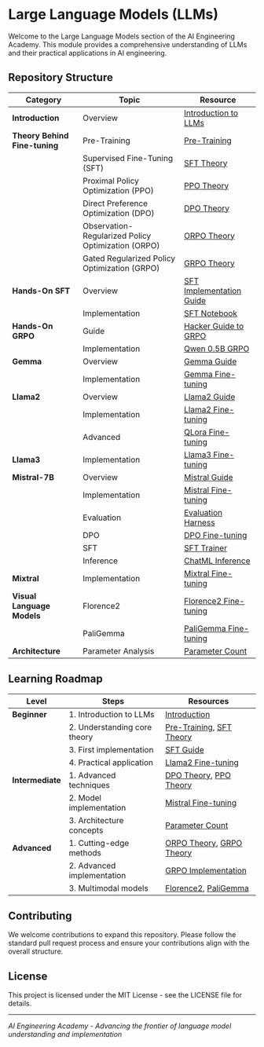 # Large Language Models (LLMs)

Welcome to the Large Language Models section of the AI Engineering Academy. This module provides a comprehensive understanding of LLMs and their practical applications in AI engineering.

## Repository Structure

| Category                      | Topic                                              | Resource                                                                           |
| ----------------------------- | -------------------------------------------------- | ---------------------------------------------------------------------------------- |
| **Introduction**              | Overview                                           | [Introduction to LLMs](README.md)                                                  |
| **Theory Behind Fine-tuning** | Pre-Training                                       | [Pre-Training](TheoryBehindFinetuning/PreTrain.md)                                 |
|                               | Supervised Fine-Tuning (SFT)                       | [SFT Theory](TheoryBehindFinetuning/SFT.md)                                        |
|                               | Proximal Policy Optimization (PPO)                 | [PPO Theory](TheoryBehindFinetuning/PPO.md)                                        |
|                               | Direct Preference Optimization (DPO)               | [DPO Theory](TheoryBehindFinetuning/DPO.md)                                        |
|                               | Observation-Regularized Policy Optimization (ORPO) | [ORPO Theory](TheoryBehindFinetuning/ORPO.md)                                      |
|                               | Gated Regularized Policy Optimization (GRPO)       | [GRPO Theory](TheoryBehindFinetuning/GRPO.md)                                      |
| **Hands-On SFT**              | Overview                                           | [SFT Implementation Guide](HandsOnWithFinetuning/SFT/README.md)                    |
|                               | Implementation                                     | [SFT Notebook](HandsOnWithFinetuning/SFT/SFT_finetuning_notebook.ipynb)            |
| **Hands-On GRPO**             | Guide                                              | [Hacker Guide to GRPO](HandsOnWithFinetuning/GRPO/hacker_guide_to_GRPO.md)         |
|                               | Implementation                                     | [Qwen 0.5B GRPO](HandsOnWithFinetuning/GRPO/Qwen_0_5b__GRPO.ipynb)                 |
| **Gemma**                     | Overview                                           | [Gemma Guide](Gemma/README.md)                                                     |
|                               | Implementation                                     | [Gemma Fine-tuning](Gemma/Gemma_finetuning_notebook.ipynb)                         |
| **Llama2**                    | Overview                                           | [Llama2 Guide](LLama2/README.md)                                                   |
|                               | Implementation                                     | [Llama2 Fine-tuning](LLama2/Llama2_finetuning_notebook.ipynb)                      |
|                               | Advanced                                           | [QLora Fine-tuning](LLama2/Llama_2_Fine_Tuning_using_QLora.ipynb)                  |
| **Llama3**                    | Implementation                                     | [Llama3 Fine-tuning](Llama3_finetuning_notebook.ipynb)                             |
| **Mistral-7B**                | Overview                                           | [Mistral Guide](Mistral-7b/README.md)                                              |
|                               | Implementation                                     | [Mistral Fine-tuning](Mistral-7b/Mistral_finetuning_notebook.ipynb)                |
|                               | Evaluation                                         | [Evaluation Harness](Mistral-7b/LLM_evaluation_harness_for_Arc_Easy_and_SST.ipynb) |
|                               | DPO                                                | [DPO Fine-tuning](Mistral-7b/notebooks_DPO_fine_tuning.ipynb)                      |
|                               | SFT                                                | [SFT Trainer](Mistral-7b/notebooks_SFTTrainer%20TRL.ipynb)                         |
|                               | Inference                                          | [ChatML Inference](Mistral-7b/notebooks_chatml_inference.ipynb)                    |
| **Mixtral**                   | Implementation                                     | [Mixtral Fine-tuning](Mixtral/Mixtral_fine_tuning.ipynb)                           |
| **Visual Language Models**    | Florence2                                          | [Florence2 Fine-tuning](VLM/Florence2_finetuning_notebook.ipynb)                   |
|                               | PaliGemma                                          | [PaliGemma Fine-tuning](VLM/PaliGemma_finetuning_notebook.ipynb)                   |
| **Architecture**              | Parameter Analysis                                 | [Parameter Count](LLMArchitecture/ParameterCount/README.md)                        |

## Learning Roadmap

| Level            | Steps                        | Resources                                                                                                  |
| ---------------- | ---------------------------- | ---------------------------------------------------------------------------------------------------------- |
| **Beginner**     | 1. Introduction to LLMs      | [Introduction](README.md)                                                                                  |
|                  | 2. Understanding core theory | [Pre-Training](TheoryBehindFinetuning/PreTrain.md), [SFT Theory](TheoryBehindFinetuning/SFT.md)            |
|                  | 3. First implementation      | [SFT Guide](HandsOnWithFinetuning/SFT/README.md)                                                           |
|                  | 4. Practical application     | [Llama2 Fine-tuning](LLama2/Llama2_finetuning_notebook.ipynb)                                              |
| **Intermediate** | 1. Advanced techniques       | [DPO Theory](TheoryBehindFinetuning/DPO.md), [PPO Theory](TheoryBehindFinetuning/PPO.md)                   |
|                  | 2. Model implementation      | [Mistral Fine-tuning](Mistral-7b/Mistral_finetuning_notebook.ipynb)                                        |
|                  | 3. Architecture concepts     | [Parameter Count](LLMArchitecture/ParameterCount/README.md)                                                |
| **Advanced**     | 1. Cutting-edge methods      | [ORPO Theory](TheoryBehindFinetuning/ORPO.md), [GRPO Theory](TheoryBehindFinetuning/GRPO.md)               |
|                  | 2. Advanced implementation   | [GRPO Implementation](HandsOnWithFinetuning/GRPO/Qwen_0_5b__GRPO.ipynb)                                    |
|                  | 3. Multimodal models         | [Florence2](VLM/Florence2_finetuning_notebook.ipynb), [PaliGemma](VLM/PaliGemma_finetuning_notebook.ipynb) |

## Contributing

We welcome contributions to expand this repository. Please follow the standard pull request process and ensure your contributions align with the overall structure.

## License

This project is licensed under the MIT License - see the LICENSE file for details.

---

_AI Engineering Academy - Advancing the frontier of language model understanding and implementation_

<!-- # 🤖 Large Language Models (LLMs)

Welcome to the Large Language Models section of the AI Engineering Academy! This module provides a comprehensive understanding of LLMs and their practical applications in AI engineering.

## 📚 Repository Structure

| Model/Directory                                                                                                                                                                                                                                | Description & Contents                                             |
| ---------------------------------------------------------------------------------------------------------------------------------------------------------------------------------------------------------------------------------------------- | ------------------------------------------------------------------ |
| [**Axolotl**](./Axolotl/)                                                                                                                                                                                                                      | Framework for fine-tuning language models                          |
| [**Gemma**](./Gemma/)                                                                                                                                                                                                                          | Google's latest LLM implementation                                 |
| - `finetune-gemma.ipynb`<br>- `gemma-sft.py`<br>- `Gemma_finetuning_notebook.ipynb`                                                                                                                                                            | Fine-tuning notebooks and scripts                                  |
| [**LLama2**](./LLama2/)                                                                                                                                                                                                                        | Meta's open-source LLM                                             |
| - `generate_response_stream.py`<br>- `Llama2_finetuning_notebook.ipynb`<br>- `Llama_2_Fine_Tuning_using_QLora.ipynb`                                                                                                                           | Implementation and fine-tuning guides                              |
| [**Llama3**](./Llama3/)                                                                                                                                                                                                                        | Upcoming Meta LLM experiments                                      |
| - `Llama3_finetuning_notebook.ipynb`                                                                                                                                                                                                           | Initial fine-tuning experiments                                    |
| [**LlamaFactory**](./LlamaFactory/)                                                                                                                                                                                                            | LLM training and deployment framework                              |
| [**LLMArchitecture/ParameterCount**](./LLMArchitecture/ParameterCount/)                                                                                                                                                                        | Technical details of model architectures                           |
| [**Mistral-7b**](./Mistral-7b/)                                                                                                                                                                                                                | Mistral AI's 7B parameter model                                    |
| - `LLM_evaluation_harness_for_Arc_Easy_and_SST.ipynb`<br>- `Mistral_Colab_Finetune_ipynb_Colab_Final.ipynb`<br>- `notebooks_chatml_inference.ipynb`<br>- `notebooks_DPO_fine_tuning.ipynb`<br>- `notebooks_SFTTrainer TRL.ipynb`<br>- `SFT.py` | Comprehensive notebooks for evaluation, fine-tuning, and inference |
| [**Mixtral**](./Mixtral/)                                                                                                                                                                                                                      | Mixtral's mixture-of-experts model                                 |
| - `Mixtral_fine_tuning.ipynb`                                                                                                                                                                                                                  | Fine-tuning implementation                                         |
| [**VLM**](./VLM/)                                                                                                                                                                                                                              | Visual Language Models                                             |
| - `Florence2_finetuning_notebook.ipynb`<br>- `PaliGemma_finetuning_notebook.ipynb`                                                                                                                                                             | Implementations for vision-language models                         |

## 🎯 Module Overview

### 1. LLM Architectures

- Explore implementations of:
  - Llama2 (Meta's open-source model)
  - Mistral-7b (Efficient 7B parameter model)
  - Mixtral (Mixture-of-experts architecture)
  - Gemma (Google's latest contribution)
  - Llama3 (Upcoming experiments)

### 2. 🛠️ Fine-tuning Techniques

- Implementation strategies
- LoRA (Low-Rank Adaptation) approaches
- Advanced optimization methods

### 3. 🏗️ Model Architecture Analysis

- Deep dives into model structures
- Parameter counting methodologies
- Scaling considerations

### 4. 🔧 Specialized Implementations

- Code LLama for programming tasks
- Visual Language Models:
  - Florence2
  - PaliGemma

### 5. 💻 Practical Applications

- Comprehensive Jupyter notebooks
- Response generation pipelines
- Inference implementation guides

### 6. 🚀 Advanced Topics

- DPO (Direct Preference Optimization)
- SFT (Supervised Fine-Tuning)
- Evaluation methodologies

## 🤝 Contributing

We welcome contributions! See our contributing guidelines for more information.

## 📚 Resources

Each subdirectory contains detailed documentation and implementation guides. Check individual README files for specific instructions.

## 📝 License

This project is licensed under the MIT License - see the LICENSE file for details.

---

<div align="center">
  Made with ❤️ for the AI community
</div> -->
